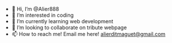 - 👋 Hi, I’m @Alier888
- 👀 I’m interested in coding 
- 🌱 I’m currently learning web development
- 💞️ I’m looking to collaborate on tribute webpage
- 📫 How to reach me! Email me here! alierditmaguet@gmail.com

<!---
Alier888/Alier888 is a ✨ special ✨ repository because its `README.md` (this file) appears on your GitHub profile.
You can click the Preview link to take a look at your changes.
--->
